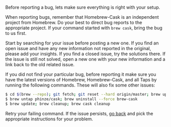 Before reporting a bug, lets make sure everything is right with your setup.

When reporting bugs, remember that Homebrew-Cask is an independent project from Homebrew. Do your best to direct bug reports to the appropriate project. If your command started with `brew cask`, bring the bug to us first.

Start by searching for your issue before posting a new one. If you find an open issue and have any new information not reported in the original, please add your insights. If you find a closed issue, try the solutions there. If the issue is still not solved, open a new one with your new information and a link back to the old related issue.

If you did not find your particular bug, before reporting it make sure you have the latest versions of Homebrew, Homebrew-Cask, and all Taps by running the following commands. These will also fix some other issues:

```bash
$ cd $(brew --repo); git fetch; git reset --hard origin/master; brew update
$ brew untap phinze/cask; brew uninstall --force brew-cask
$ brew update; brew cleanup; brew cask cleanup
```

Retry your failing command. If the issue persists, [go back](../../README.md#reporting-bugs) and pick the appropriate instructions for your problem.
